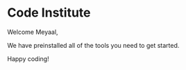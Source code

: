 # Code Institute

Welcome Meyaal,

We have preinstalled all of the tools you need to get started.

Happy coding!